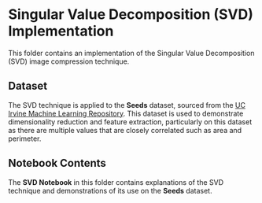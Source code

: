 # Singular Value Decomposition (SVD) Implementation

This folder contains an implementation of the Singular Value Decomposition (SVD) image compression technique.

## Dataset

The SVD technique is applied to the **Seeds** dataset, sourced from the [UC Irvine Machine Learning Repository](https://archive.ics.uci.edu/dataset/236/seeds). This dataset is used to demonstrate dimensionality reduction and feature extraction, particularly on this dataset as there are multiple values that are closely correlated such as area and perimeter.

## Notebook Contents

The **SVD Notebook** in this folder contains explanations of the SVD technique and demonstrations of its use on the **Seeds** dataset.